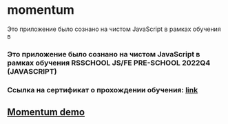 # momentum

Это приложение было сознано на чистом JavaScript в рамках обучения в 

### Это приложение было сознано на чистом JavaScript в рамках обучения RSSCHOOL JS/FE PRE-SCHOOL 2022Q4 (JAVASCRIPT)
### Ссылка на сертификат о прохождении обучения: [link](https://app.rs.school/certificate/q0dl9kv6)

## [Momentum demo](https://dstrizhakov-momentum.netlify.app/)

